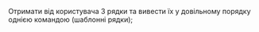 Отримати від користувача 3 рядки та вивести їх у довільному порядку однією командою (шаблонні рядки);

